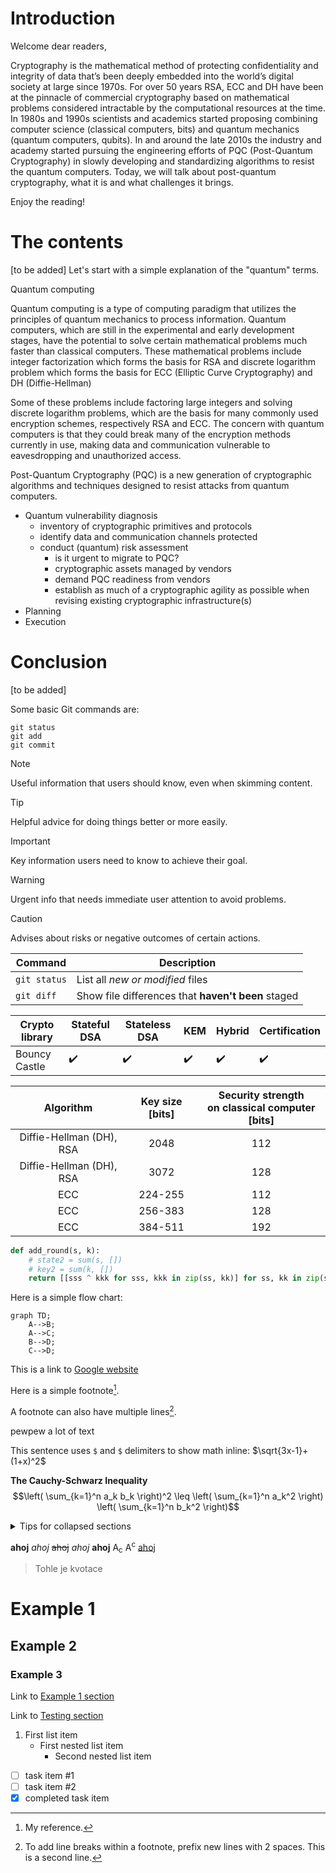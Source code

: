 # Introduction
Welcome dear readers,

Cryptography is the mathematical method of protecting confidentiality and integrity of data that’s been deeply embedded
into the world’s digital society at large since 1970s. For over 50 years RSA, ECC and DH have been at the pinnacle of
commercial cryptography based on mathematical problems considered intractable by the computational resources at the
time.
In 1980s and 1990s scientists and academics started proposing combining computer science (classical computers, bits) and
quantum mechanics (quantum computers, qubits).
In and around the late 2010s the industry and academy started pursuing the engineering efforts of PQC (Post-Quantum
Cryptography) in slowly developing and standardizing algorithms to resist the quantum computers.
Today, we will talk about post-quantum cryptography, what it is and what challenges it brings.

Enjoy the reading!

# The contents
[to be added]
Let's start with a simple explanation of the "quantum" terms.

Quantum computing

Quantum computing is a type of computing paradigm that utilizes the principles of quantum mechanics to process
information. Quantum computers, which are still in the experimental and early development stages, have the potential to
solve certain mathematical problems much faster than classical computers.
These mathematical problems include integer factorization which forms the basis for RSA and discrete logarithm problem
which forms the basis for ECC (Elliptic Curve Cryptography) and DH (Diffie-Hellman)

Some of these problems include factoring large integers and solving discrete logarithm problems, which are the basis for
many commonly used encryption schemes, respectively RSA and ECC. The concern with quantum computers is that they could
break many of the encryption methods currently in use, making data and communication vulnerable to eavesdropping and
unauthorized access.

Post-Quantum Cryptography (PQC) is a new generation of cryptographic algorithms and techniques designed to resist
attacks from quantum computers.

- Quantum vulnerability diagnosis
  - inventory of cryptographic primitives and protocols
  - identify data and communication channels protected
  - conduct (quantum) risk assessment
    - is it urgent to migrate to PQC?
    - cryptographic assets managed by vendors
    - demand PQC readiness from vendors
    - establish as much of a cryptographic agility as possible when revising existing cryptographic infrastructure(s)
- Planning
- Execution

# Conclusion
[to be added]

Some basic Git commands are:
```
git status
git add
git commit
```

> [!NOTE]
> Useful information that users should know, even when skimming content.

> [!TIP]
> Helpful advice for doing things better or more easily.

> [!IMPORTANT]
> Key information users need to know to achieve their goal.

> [!WARNING]
> Urgent info that needs immediate user attention to avoid problems.

> [!CAUTION]
> Advises about risks or negative outcomes of certain actions.

| Command | Description |
| --- | --- |
| `git status` | List all *new or modified* files |
| `git diff` | Show file differences that **haven't been** staged |

| Crypto library | Stateful DSA | Stateless DSA | KEM | Hybrid | Certification |
|----------------| --- | --- | --- | --- | --- |
| Bouncy Castle  | :heavy_check_mark: | :heavy_check_mark: | :heavy_check_mark: | :heavy_check_mark: | :heavy_check_mark: |

|         Algorithm          |  Key size [bits]  | Security strength<br/>on classical computer [bits] |
|:--------------------------:|:-----------------:|:--------------------------------------------------:|
|  Diffie-Hellman (DH), RSA  |       2048        |                        112                         |
|  Diffie-Hellman (DH), RSA  |       3072        |                        128                         |
|            ECC             |      224-255      |                        112                         |
|            ECC             |      256-383      |                        128                         |
|            ECC             |      384-511      |                        192                         |

```python
def add_round(s, k):
    # state2 = sum(s, [])
    # key2 = sum(k, [])
    return [[sss ^ kkk for sss, kkk in zip(ss, kk)] for ss, kk in zip(s, k)]
```

Here is a simple flow chart:

```mermaid
graph TD;
    A-->B;
    A-->C;
    B-->D;
    C-->D;
```

This is a link to [Google website](https://www.google.com)

Here is a simple footnote[^1].

A footnote can also have multiple lines[^2].

pewpew a lot of text

This sentence uses `$` and `$` delimiters to show math inline: $`\sqrt{3x-1}+(1+x)^2`$

**The Cauchy-Schwarz Inequality**
$$\left( \sum_{k=1}^n a_k b_k \right)^2 \leq \left( \sum_{k=1}^n a_k^2 \right) \left( \sum_{k=1}^n b_k^2 \right)$$

<details>

<summary>Tips for collapsed sections</summary>

### You can add a header

You can add text within a collapsed section.

You can add an image or a code block, too.

```ruby
   puts "Hello World"
```

</details>

**ahoj**
*ahoj*
~~ahoj~~
_ahoj_
__ahoj__
A<sub>c</sub>
A<sup>c</sup>
<ins>ahoj</ins>

> Tohle je kvotace
 
# Example 1
## Example 2
### Example 3

Link to [Example 1 section](#example-1)

Link to [Testing section](#testing)

1. First list item
    - First nested list item
        - Second nested list item

- [ ] task item #1
- [ ] task item #2
- [x] completed task item

[^1]: My reference.
[^2]: To add line breaks within a footnote, prefix new lines with 2 spaces.
This is a second line.